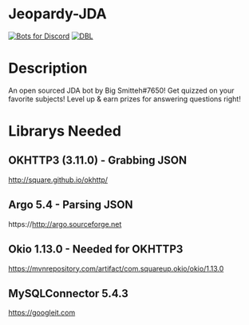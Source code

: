 # Jeopardy-JDA
[![Bots for Discord](https://botsfordiscord.com/api/bot/507725259617599509/widget)](https://botsfordiscord.com/bots/507725259617599509)
[![DBL](https://discordbots.org/api/widget/507725259617599509.svg)](https://discordbots.org/bot/507725259617599509)
# Description
An open sourced JDA bot by Big Smitteh#7650! Get quizzed on your favorite subjects! Level up & earn prizes for answering questions right!

# Librarys Needed
## OKHTTP3 (3.11.0) - Grabbing JSON
http://square.github.io/okhttp/
## Argo 5.4 - Parsing JSON
https://http://argo.sourceforge.net
## Okio 1.13.0 - Needed for OKHTTP3
https://mvnrepository.com/artifact/com.squareup.okio/okio/1.13.0
## MySQLConnector 5.4.3
https://googleit.com
